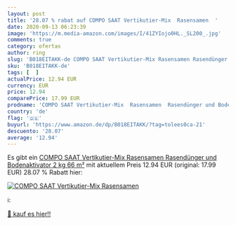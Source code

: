 ```yaml
---
layout: post
title: '28.07 % rabat auf COMPO SAAT Vertikutier-Mix  Rasensamen  '
date: 2020-09-13 06:23:39
image: 'https://m.media-amazon.com/images/I/41ZYIojo0HL._SL200_.jpg'
comments: true
category: ofertas
author: ring
slug: 'B018EITAKK-de COMPO SAAT Vertikutier-Mix Rasensamen Rasendünger und...'
sku: 'B018EITAKK-de'
tags: [  ]
actualPrice: 12.94 EUR
currency: EUR
price: 12.94
comparePrice: 17.99 EUR
prodname: 'COMPO SAAT Vertikutier-Mix  Rasensamen  Rasendünger und Bodenaktivator  2 kg  66 m²'
country: 'de'
flag: '🇩🇪'
buyurl: 'https://www.amazon.de/dp/B018EITAKK/?tag=tolees0ca-21'
descuento: '28.07'
average: '12.94'
---
```


Es gibt ein [COMPO SAAT Vertikutier-Mix  Rasensamen  Rasendünger und Bodenaktivator  2 kg  66 m²](https://www.amazon.de/dp/B018EITAKK/?tag=tolees0ca-21) mit aktuellem Preis 12.94 EUR (original: 17.99 EUR) 28.07 % Rabatt hier:

[![COMPO SAAT Vertikutier-Mix  Rasensamen  ](https://m.media-amazon.com/images/I/41ZYIojo0HL._SL200_.jpg)](https://www.amazon.de/dp/B018EITAKK/?tag=tolees0ca-21)

ℹ️:


[🛒 kauf es hier!!](https://www.amazon.de/dp/B018EITAKK/?tag=tolees0ca-21)
